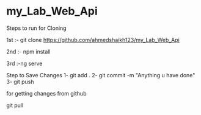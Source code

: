 # my_Lab_Web_Api

Steps to run for Cloning

1st :- git clone https://github.com/ahmedshaikh123/my_Lab_Web_Api

2nd :- npm install

3rd :-ng serve

Step to Save Changes 1- git add . 2- git commit -m "Anything u have done" 3- git push

for getting changes from github

git pull
